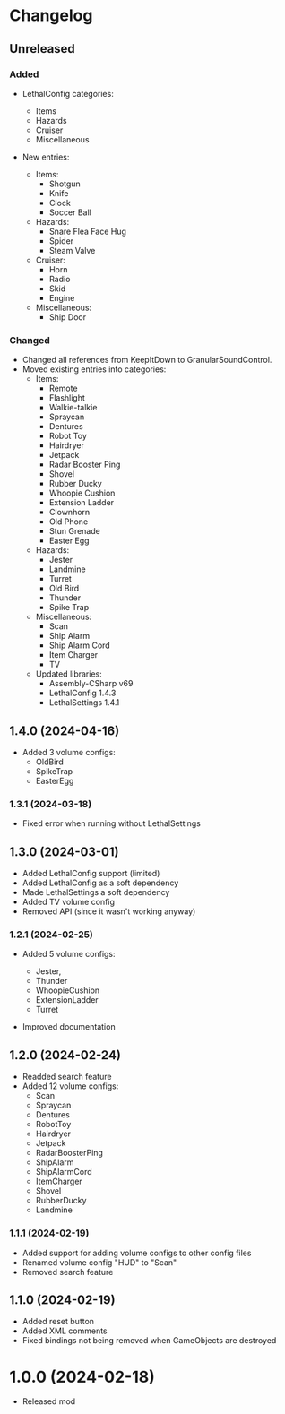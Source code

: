 # Changelog

## Unreleased

### Added

- LethalConfig categories:
  - Items
  - Hazards
  - Cruiser
  - Miscellaneous
  
- New entries:
  - Items:
    - Shotgun
    - Knife
    - Clock
    - Soccer Ball
  - Hazards:
    - Snare Flea Face Hug
    - Spider
    - Steam Valve
  - Cruiser:
    - Horn
    - Radio
    - Skid
    - Engine
  - Miscellaneous:
    - Ship Door

### Changed

- Changed all references from KeepItDown to GranularSoundControl.
- Moved existing entries into categories:
  - Items:
    - Remote
    - Flashlight
    - Walkie-talkie
    - Spraycan
    - Dentures
    - Robot Toy
    - Hairdryer
    - Jetpack
    - Radar Booster Ping
    - Shovel
    - Rubber Ducky
    - Whoopie Cushion
    - Extension Ladder
    - Clownhorn
    - Old Phone
    - Stun Grenade
    - Easter Egg
  - Hazards:
    - Jester
    - Landmine
    - Turret
    - Old Bird
    - Thunder
    - Spike Trap
  - Miscellaneous:
    - Scan
    - Ship Alarm
    - Ship Alarm Cord
    - Item Charger
    - TV
  - Updated libraries:
    - Assembly-CSharp v69
    - LethalConfig 1.4.3
    - LethalSettings 1.4.1

## 1.4.0 (2024-04-16)

- Added 3 volume configs:
  - OldBird
  - SpikeTrap
  - EasterEgg

### 1.3.1 (2024-03-18)

- Fixed error when running without LethalSettings

## 1.3.0 (2024-03-01)

- Added LethalConfig support (limited)
- Added LethalConfig as a  soft dependency
- Made LethalSettings a soft dependency
- Added TV volume config
- Removed API (since it wasn't working anyway)

### 1.2.1 (2024-02-25)

- Added 5 volume configs:
  - Jester,
  - Thunder
  - WhoopieCushion
  - ExtensionLadder
  - Turret

- Improved documentation

## 1.2.0 (2024-02-24)

- Readded search feature
- Added 12 volume configs:
  - Scan
  - Spraycan
  - Dentures
  - RobotToy
  - Hairdryer
  - Jetpack
  - RadarBoosterPing
  - ShipAlarm
  - ShipAlarmCord
  - ItemCharger
  - Shovel
  - RubberDucky
  - Landmine


### 1.1.1 (2024-02-19)

- Added support for adding volume configs to other config files
- Renamed volume config "HUD" to "Scan"
- Removed search feature

## 1.1.0 (2024-02-19)

- Added reset button
- Added XML comments
- Fixed bindings not being removed when GameObjects are destroyed

# 1.0.0 (2024-02-18)

- Released mod
